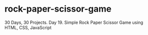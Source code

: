 # rock-paper-scissor-game
30 Days, 30 Projects. Day 19. Simple Rock Paper Scissor Game using HTML, CSS, JavaScript
